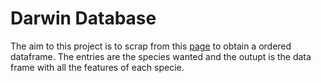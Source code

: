 # Darwin Database

The aim to this project is to scrap from this [page](http://www.darwin.edu.ar/Proyectos/FloraArgentina/Especies.asp) to obtain a ordered dataframe. The entries are the species wanted and the outupt is the data frame with all the features of each specie.